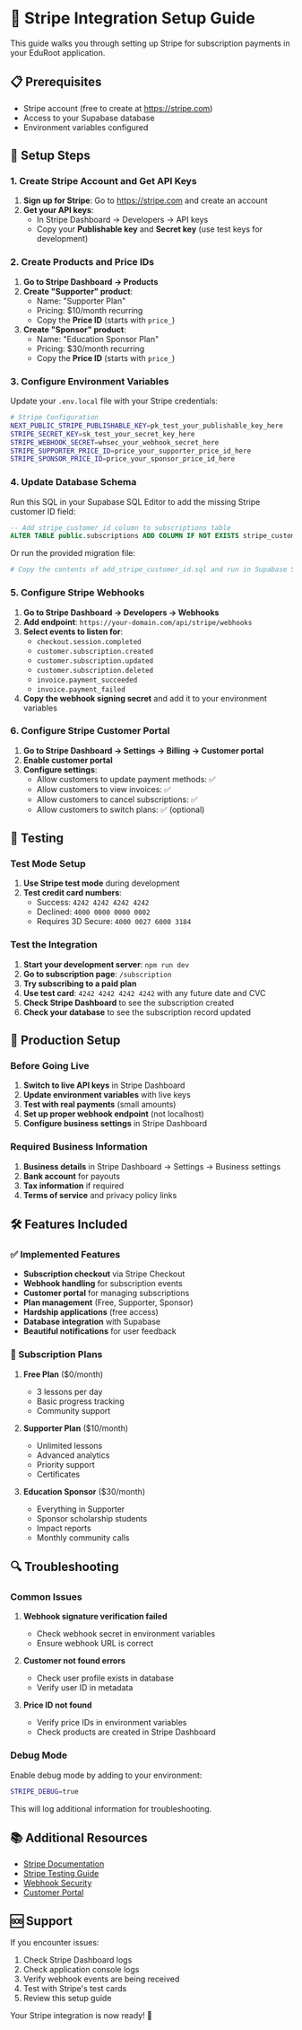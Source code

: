 # 🏦 Stripe Integration Setup Guide

This guide walks you through setting up Stripe for subscription payments in your EduRoot application.

## 📋 Prerequisites

- Stripe account (free to create at https://stripe.com)
- Access to your Supabase database
- Environment variables configured

## 🔧 Setup Steps

### 1. Create Stripe Account and Get API Keys

1. **Sign up for Stripe**: Go to https://stripe.com and create an account
2. **Get your API keys**:
   - In Stripe Dashboard → Developers → API keys
   - Copy your **Publishable key** and **Secret key** (use test keys for development)

### 2. Create Products and Price IDs

1. **Go to Stripe Dashboard → Products**
2. **Create "Supporter" product**:
   - Name: "Supporter Plan"
   - Pricing: $10/month recurring
   - Copy the **Price ID** (starts with `price_`)
3. **Create "Sponsor" product**:
   - Name: "Education Sponsor Plan" 
   - Pricing: $30/month recurring
   - Copy the **Price ID** (starts with `price_`)

### 3. Configure Environment Variables

Update your `.env.local` file with your Stripe credentials:

```bash
# Stripe Configuration
NEXT_PUBLIC_STRIPE_PUBLISHABLE_KEY=pk_test_your_publishable_key_here
STRIPE_SECRET_KEY=sk_test_your_secret_key_here
STRIPE_WEBHOOK_SECRET=whsec_your_webhook_secret_here
STRIPE_SUPPORTER_PRICE_ID=price_your_supporter_price_id_here
STRIPE_SPONSOR_PRICE_ID=price_your_sponsor_price_id_here
```

### 4. Update Database Schema

Run this SQL in your Supabase SQL Editor to add the missing Stripe customer ID field:

```sql
-- Add stripe_customer_id column to subscriptions table
ALTER TABLE public.subscriptions ADD COLUMN IF NOT EXISTS stripe_customer_id TEXT;
```

Or run the provided migration file:
```bash
# Copy the contents of add_stripe_customer_id.sql and run in Supabase SQL Editor
```

### 5. Configure Stripe Webhooks

1. **Go to Stripe Dashboard → Developers → Webhooks**
2. **Add endpoint**: `https://your-domain.com/api/stripe/webhooks`
3. **Select events to listen for**:
   - `checkout.session.completed`
   - `customer.subscription.created`
   - `customer.subscription.updated`
   - `customer.subscription.deleted`
   - `invoice.payment_succeeded`
   - `invoice.payment_failed`
4. **Copy the webhook signing secret** and add it to your environment variables

### 6. Configure Stripe Customer Portal

1. **Go to Stripe Dashboard → Settings → Billing → Customer portal**
2. **Enable customer portal**
3. **Configure settings**:
   - Allow customers to update payment methods: ✅
   - Allow customers to view invoices: ✅
   - Allow customers to cancel subscriptions: ✅
   - Allow customers to switch plans: ✅ (optional)

## 🧪 Testing

### Test Mode Setup

1. **Use Stripe test mode** during development
2. **Test credit card numbers**:
   - Success: `4242 4242 4242 4242`
   - Declined: `4000 0000 0000 0002`
   - Requires 3D Secure: `4000 0027 6000 3184`

### Test the Integration

1. **Start your development server**: `npm run dev`
2. **Go to subscription page**: `/subscription`
3. **Try subscribing to a paid plan**
4. **Use test card**: `4242 4242 4242 4242` with any future date and CVC
5. **Check Stripe Dashboard** to see the subscription created
6. **Check your database** to see the subscription record updated

## 🚀 Production Setup

### Before Going Live

1. **Switch to live API keys** in Stripe Dashboard
2. **Update environment variables** with live keys
3. **Test with real payments** (small amounts)
4. **Set up proper webhook endpoint** (not localhost)
5. **Configure business settings** in Stripe Dashboard

### Required Business Information

1. **Business details** in Stripe Dashboard → Settings → Business settings
2. **Bank account** for payouts
3. **Tax information** if required
4. **Terms of service** and privacy policy links

## 🛠️ Features Included

### ✅ Implemented Features

- **Subscription checkout** via Stripe Checkout
- **Webhook handling** for subscription events
- **Customer portal** for managing subscriptions
- **Plan management** (Free, Supporter, Sponsor)
- **Hardship applications** (free access)
- **Database integration** with Supabase
- **Beautiful notifications** for user feedback

### 🎯 Subscription Plans

1. **Free Plan** ($0/month)
   - 3 lessons per day
   - Basic progress tracking
   - Community support

2. **Supporter Plan** ($10/month)
   - Unlimited lessons
   - Advanced analytics
   - Priority support
   - Certificates

3. **Education Sponsor** ($30/month)
   - Everything in Supporter
   - Sponsor scholarship students
   - Impact reports
   - Monthly community calls

## 🔍 Troubleshooting

### Common Issues

1. **Webhook signature verification failed**
   - Check webhook secret in environment variables
   - Ensure webhook URL is correct

2. **Customer not found errors**
   - Check user profile exists in database
   - Verify user ID in metadata

3. **Price ID not found**
   - Verify price IDs in environment variables
   - Check products are created in Stripe Dashboard

### Debug Mode

Enable debug mode by adding to your environment:
```bash
STRIPE_DEBUG=true
```

This will log additional information for troubleshooting.

## 📚 Additional Resources

- [Stripe Documentation](https://stripe.com/docs)
- [Stripe Testing Guide](https://stripe.com/docs/testing)
- [Webhook Security](https://stripe.com/docs/webhooks/signatures)
- [Customer Portal](https://stripe.com/docs/billing/subscriptions/customer-portal)

## 🆘 Support

If you encounter issues:

1. Check Stripe Dashboard logs
2. Check application console logs  
3. Verify webhook events are being received
4. Test with Stripe's test cards
5. Review this setup guide

Your Stripe integration is now ready! 🎉